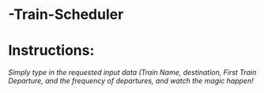 # -Train-Scheduler

# Instructions:

*Simply type in the requested input data (Train Name, destination, First Train Departure, and the frequency of departures, and watch the magic happen!*
